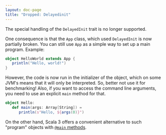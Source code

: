 ```yaml
---
layout: doc-page
title: "Dropped: Delayedinit"
---
```


The special handling of the `DelayedInit` trait is no longer supported.

One consequence is that the `App` class, which used `DelayedInit` is
now partially broken. You can still use `App` as a simple way to set up a main program. Example:

```scala
object HelloWorld extends App {
   println("Hello, world!")
}
```

However, the code is now run in the initializer of the object, which on
some JVM's means that it will only be interpreted. So, better not use it
for benchmarking! Also, if you want to access the command line arguments,
you need to use an explicit `main` method for that.

```scala
object Hello:
   def main(args: Array[String]) =
      println(s"Hello, ${args(0)}")
```

On the other hand, Scala 3 offers a convenient alternative to such "program" objects
with [`@main` methods](../changed-features/main-functions.md).
